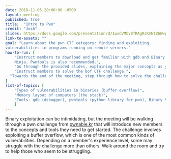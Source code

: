 ```yaml
---
date: 2018-11-05 20:00:00 -0500
layout: meeting
published: true
title:  "Intro to Pwn"
credit: "Josh"
slides: https://docs.google.com/presentation/d/1wxCVMbv8TRAgRJKmNtZ6WwpgiQDoZ6MyUDfbSxvw6rE/edit#slide=id.g42d8f497e0_16_0)
link-to-assets: ""
goal: "Learn about the pwn CTF category: finding and exploiting
vulnerabilities in programs running on remote servers."
how-to-run: [
	"Instruct members to download and get familiar with gdb and Binary
	Ninja. Pwntools is also recommended.",
	"Go through the provided slides, explaining the major concepts as you go.",
	"Instruct members to solve the bof CTF challenge.",
  "Towards the end of the meeting, step through how to solve the challenge."
]
list-of-topics: [
	"Types of vulnerabilities in binaries (buffer overflow)",
	"Memory layout of computers (the stack)",
	"Tools: gdb (debugger), pwntools (python library for pwn), Binary Ninja/radare2 (disassembler)"
	]
---
```


Binary exploitation can be intimidating, but the meeting will be walking through a pwn challenge from [pwnable.kr](http://pwnable.kr/play.php) that will introduce new members to the concepts and tools they need to get started. The challenge involves exploiting a buffer overflow, which is one of the most common kinds of vulnerabilities. Depending on a member's experience level, some may struggle with the challenge more than others. Walk around the room and try to help those who seem to be struggling.
